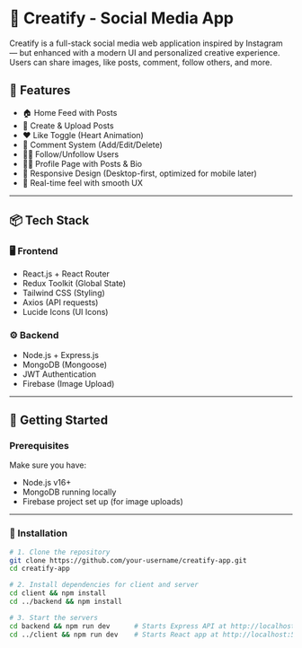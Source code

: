 # 🌟 Creatify - Social Media App

Creatify is a full-stack social media web application inspired by Instagram — but enhanced with a modern UI and personalized creative experience. Users can share images, like posts, comment, follow others, and more.

## 🧠 Features

- 🏠 Home Feed with Posts
- 📸 Create & Upload Posts
- ❤️ Like Toggle (Heart Animation)
- 💬 Comment System (Add/Edit/Delete)
- 🙋‍♂️ Follow/Unfollow Users
- 🧑‍💼 Profile Page with Posts & Bio
- 📱 Responsive Design (Desktop-first, optimized for mobile later)
- 🔁 Real-time feel with smooth UX

---

## 📦 Tech Stack

### 🖥 Frontend
- React.js + React Router
- Redux Toolkit (Global State)
- Tailwind CSS (Styling)
- Axios (API requests)
- Lucide Icons (UI Icons)

### ⚙️ Backend
- Node.js + Express.js
- MongoDB (Mongoose)
- JWT Authentication
- Firebase (Image Upload)

---

## 🚀 Getting Started

### Prerequisites

Make sure you have:
- Node.js v16+
- MongoDB running locally
- Firebase project set up (for image uploads)

---

### 🧩 Installation

```bash
# 1. Clone the repository
git clone https://github.com/your-username/creatify-app.git
cd creatify-app

# 2. Install dependencies for client and server
cd client && npm install
cd ../backend && npm install

# 3. Start the servers
cd backend && npm run dev      # Starts Express API at http://localhost:4000
cd ../client && npm run dev    # Starts React app at http://localhost:5173
